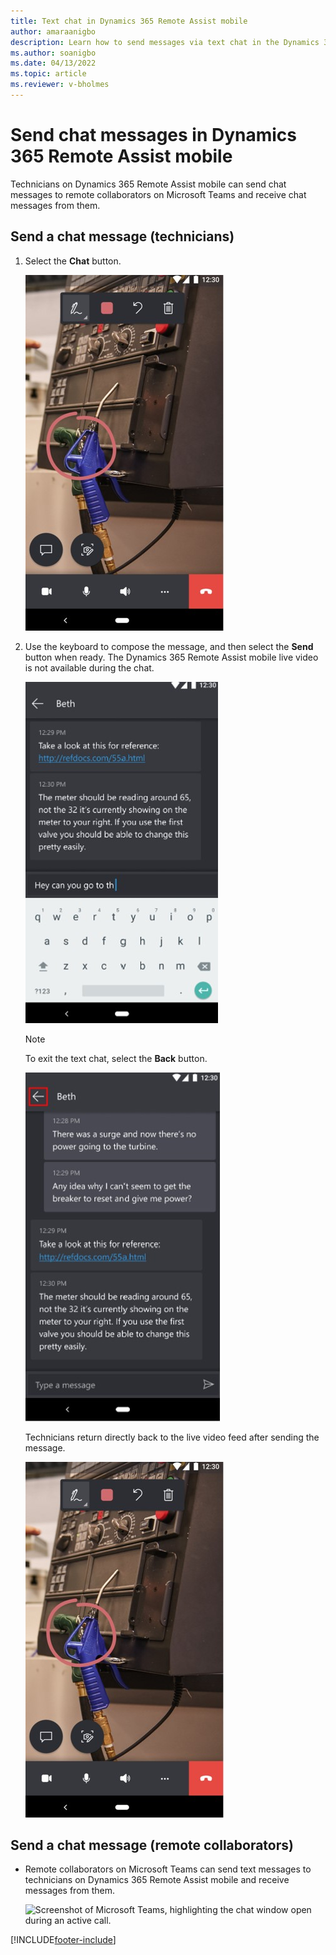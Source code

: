 ```yaml
---
title: Text chat in Dynamics 365 Remote Assist mobile
author: amaraanigbo
description: Learn how to send messages via text chat in the Dynamics 365 Remote Assist mobile app.
ms.author: soanigbo
ms.date: 04/13/2022
ms.topic: article
ms.reviewer: v-bholmes
---
```


# Send chat messages in Dynamics 365 Remote Assist mobile

Technicians on Dynamics 365 Remote Assist mobile can send chat messages to remote collaborators on Microsoft Teams and receive chat messages from them.

## Send a chat message (technicians)

1.	Select the **Chat** button.

    ![Side-by-side screenshots of Dynamics 365 Remote Assist mobile and Microsoft Teams, showing annotations appearing in both screens.](./media/send-chat-messages-1.jpg "Place Annotations")

2. Use the keyboard to compose the message, and then select the **Send** button when ready. The Dynamics 365 Remote Assist mobile live video is not available during the chat. 

    ![Screenshot of Dynamics 365 Remote Assist mobile, showing the text chat window with a couple of messages as an example.](./media/chat-2.jpg "Send text")

   > [!NOTE]
   > To exit the text chat, select the **Back** button.

    ![Screenshot of Dynamics 365 Remote Assist mobile in the chat window, highlighting the arrow button that lets you exit the chat.](./media/chat-3.jpg "Exit chat")

    Technicians return directly back to the live video feed after sending the message.

    ![Side-by-side screenshots of Dynamics 365 Remote Assist mobile and Microsoft Teams, showing annotations appearing in both screens.](./media/send-chat-messages-1.jpg "Place Annotations")

## Send a chat message (remote collaborators) 

- Remote collaborators on Microsoft Teams can send text messages to technicians on Dynamics 365 Remote Assist mobile and receive messages from them.

    ![Screenshot of Microsoft Teams, highlighting the chat window open during an active call.](./media/chat_5.png "Teams Chat")


[!INCLUDE[footer-include](../../includes/footer-banner.md)]
